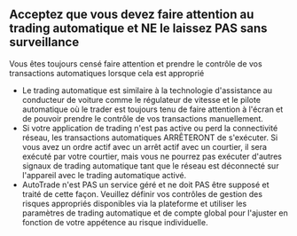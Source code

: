 ## Acceptez que vous devez faire attention au trading automatique et NE le laissez PAS sans surveillance

Vous êtes toujours censé faire attention et prendre le contrôle de vos transactions automatiques lorsque cela est approprié
- Le trading automatique est similaire à la technologie d'assistance au conducteur de voiture comme le régulateur de vitesse et le pilote automatique où le trader est toujours tenu de faire attention à l'écran et de pouvoir prendre le contrôle de vos transactions manuellement.
- Si votre application de trading n'est pas active ou perd la connectivité réseau, les transactions automatiques ARRÊTERONT de s'exécuter. Si vous avez un ordre actif avec un arrêt actif avec un courtier, il sera exécuté par votre courtier, mais vous ne pourrez pas exécuter d'autres signaux de trading automatique tant que le réseau est déconnecté sur l'appareil avec le trading automatique activé.
- AutoTrade n'est PAS un service géré et ne doit PAS être supposé et traité de cette façon. Veuillez définir vos contrôles de gestion des risques appropriés disponibles via la plateforme et utiliser les paramètres de trading automatique et de compte global pour l'ajuster en fonction de votre appétence au risque individuelle.
